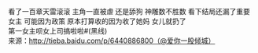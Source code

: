 看了一百章天雷滚滚 主角一直被虐 还是舔狗 神雕数不胜数 看下结局还漏了重要女主 可能因为政策 原本打算收的因为收了她妈 女儿就扔了  
第一女主呗女上司搞啦啦#(黑线)  
来源：http://tieba.baidu.com/p/6440886800（@爱你一股倾城）  
